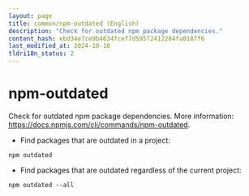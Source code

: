 ```yaml
---
layout: page
title: common/npm-outdated (English)
description: "Check for outdated npm package dependencies."
content_hash: ebd34e7ce9b4634fcef7d59572412284fa0187f6
last_modified_at: 2024-10-10
tldri18n_status: 2
---
```

# npm-outdated

Check for outdated npm package dependencies.
More information: <https://docs.npmjs.com/cli/commands/npm-outdated>.

- Find packages that are outdated in a project:

`npm outdated`

- Find packages that are outdated regardless of the current project:

`npm outdated --all`
